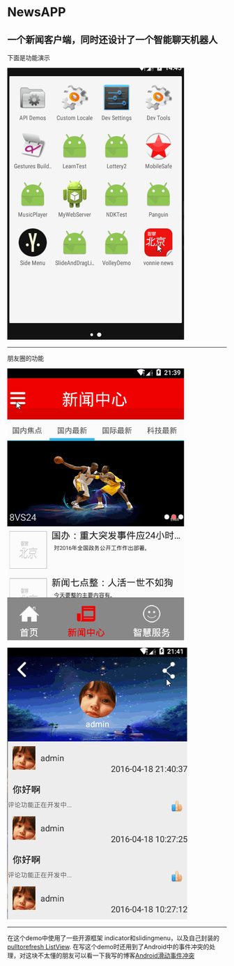 # NewsAPP


一个新闻客户端，同时还设计了一个智能聊天机器人
-----------
下面是功能演示


![功能演示](https://raw.githubusercontent.com/SparrowC/NewsAPP/master/news.gif)


-----------
朋友圈的功能

![朋友圈](https://github.com/SparrowC/NewsAPP/blob/master/pengyouquan.gif)


![发表状态](https://github.com/SparrowC/NewsAPP/blob/master/fenxiang.gif)

-----------
在这个demo中使用了一些开源框架 indicator和slidingmenu，以及自己封装的[pulltorefresh ListView](https://github.com/SparrowC/pull_to_refresh_listview).
在写这个demo时还用到了Android中的事件冲突的处理，对这块不太懂的朋友可以看一下我写的博客[Android滑动事件冲突](http://www.cnblogs.com/yxx123/p/5250101.html)
